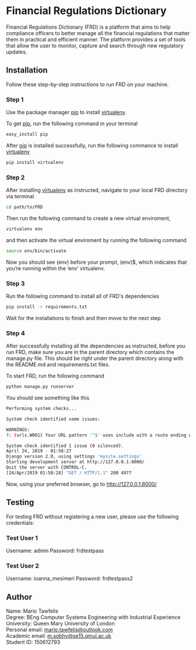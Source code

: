 # Financial Regulations Dictionary

Financial Regulations Dictionary (FRD) is a platform that aims to help compliance officers to better manage all the financial regulations that matter them in practical and efficient manner. The platform provides a set of tools that allow the user to monitor, capture and search through new regulatory updates.

## Installation

Follow these step-by-step instructions to run FRD on your machine.

### Step 1
Use the package manager [pip](https://pip.pypa.io/en/stable/) to install [virtualenv](https://virtualenv.pypa.io/en/latest/).

To get [pip](https://pip.pypa.io/en/stable/), run the following command in your terminal
```bash
easy_install pip
```

After [pip](https://pip.pypa.io/en/stable/) is installed successfully, run the following commance to install [virtualenv](https://virtualenv.pypa.io/en/latest/)
```bash
pip install virtualenv
```

### Step 2
After installing [virtualenv](https://virtualenv.pypa.io/en/latest/) as instructed, navigate to your local FRD directory via terminal
```bash
cd path/to/FRD
```

Then run the following command to create a new virtual enviroment,
```bash
virtualenv env
```
and then activate the virtual enviroment by running the following command
```bash
source env/bin/activate
```

Now you should see (env) before your prompt, (env)$, which indicates that you’re running within the ‘env’ virtualenv.

### Step 3
Run the following command to install all of FRD's dependencies
```bash
pip install -r requirements.txt
```

Wait for the installations to finish and then move to the next step


### Step 4
After successfully installing all the dependencies as instructed, before you run FRD, make sure you are in the parent directory which contains the manage.py file. This should be right under the parent directory along with the README.md and requirements.txt files.

To start FRD, run the following command
```bash
python manage.py runserver
```

You should see something like this

```bash
Performing system checks...

System check identified some issues:

WARNINGS:
?: (urls.W001) Your URL pattern '^$' uses include with a route ending with a '$'. Remove the dollar from the route to avoid problems including URLs.

System check identified 1 issue (0 silenced).
April 24, 2019 - 01:58:27
Django version 2.0, using settings 'mysite.settings'
Starting development server at http://127.0.0.1:8000/
Quit the server with CONTROL-C.
[24/Apr/2019 01:58:28] "GET / HTTP/1.1" 200 4977
```

Now, using your preferred browser, go to http://127.0.0.1:8000/

## Testing
For testing FRD without registering a new user, please use the following credentials:

### Test User 1
Username: admin
Password: frdtestpass

### Test User 2
Username: ioanna_mesimeri
Password: frdtestpass2


## Author
Name: Mario Tawfelis<br />
Degree: BEng Computer Systems Engineering with Industrial Experience<br />
University: Queen Mary University of London<br />
Personal email: mario.tawfelis@outlook.com<br />
Academic email: m.sobhy@se15.qmul.ac.uk<br />
Student ID: 150612793





